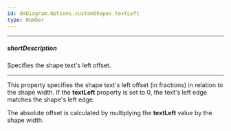 ```yaml
---
id: dxDiagram.Options.customShapes.textLeft
type: Number
---
```

---
##### shortDescription
Specifies the shape text's left offset.

---
This property specifies the shape text's left offset (in fractions) in relation to the shape width. If the **textLeft** property is set to 0, the text's left edge matches the shape's left edge.

The absolute offset is calculated by multiplying the **textLeft** value by the shape width.

